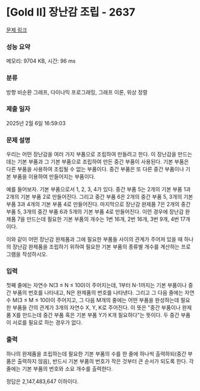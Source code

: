 # [Gold II] 장난감 조립 - 2637 

[문제 링크](https://www.acmicpc.net/problem/2637) 

### 성능 요약

메모리: 9704 KB, 시간: 96 ms

### 분류

방향 비순환 그래프, 다이나믹 프로그래밍, 그래프 이론, 위상 정렬

### 제출 일자

2025년 2월 6일 16:59:03

### 문제 설명

<p>우리는 어떤 장난감을 여러 가지 부품으로 조립하여 만들려고 한다. 이 장난감을 만드는데는 기본 부품과 그 기본 부품으로 조립하여 만든 중간 부품이 사용된다. 기본 부품은 다른 부품을 사용하여 조립될 수 없는 부품이다. 중간 부품은 또 다른 중간 부품이나 기본 부품을 이용하여 만들어지는 부품이다.</p>

<p>예를 들어보자. 기본 부품으로서 1, 2, 3, 4가 있다. 중간 부품 5는 2개의 기본 부품 1과 2개의 기본 부품 2로 만들어진다. 그리고 중간 부품 6은 2개의 중간 부품 5, 3개의 기본 부품 3과 4개의 기본 부품 4로 만들어진다. 마지막으로 장난감 완제품 7은 2개의 중간 부품 5, 3개의 중간 부품 6과 5개의 기본 부품 4로 만들어진다. 이런 경우에 장난감 완제품 7을 만드는데 필요한 기본 부품의 개수는 1번 16개, 2번 16개, 3번 9개, 4번 17개이다.</p>

<p>이와 같이 어떤 장난감 완제품과 그에 필요한 부품들 사이의 관계가 주어져 있을 때 하나의 장난감 완제품을 조립하기 위하여 필요한 기본 부품의 종류별 개수를 계산하는 프로그램을 작성하시오.</p>

### 입력 

 <p>첫째 줄에는 자연수 N(3 ≤ N ≤ 100)이 주어지는데, 1부터 N-1까지는 기본 부품이나 중간 부품의 번호를 나타내고, N은 완제품의 번호를 나타낸다. 그리고 그 다음 줄에는 자연수 M(3 ≤ M ≤ 100)이 주어지고, 그 다음 M개의 줄에는 어떤 부품을 완성하는데 필요한 부품들 간의 관계가 3개의 자연수 X, Y, K로 주어진다. 이 뜻은 "중간 부품이나 완제품 X를 만드는데 중간 부품 혹은 기본 부품 Y가 K개 필요하다"는 뜻이다. 두 중간 부품이 서로를 필요로 하는 경우가 없다.</p>

### 출력 

 <p>하나의 완제품을 조립하는데 필요한 기본 부품의 수를 한 줄에 하나씩 출력하되(중간 부품은 출력하지 않음), 반드시 기본 부품의 번호가 작은 것부터 큰 순서가 되도록 한다. 각 줄에는 기본 부품의 번호와 소요 개수를 출력한다.</p>

<p>정답은 2,147,483,647 이하이다.</p>

